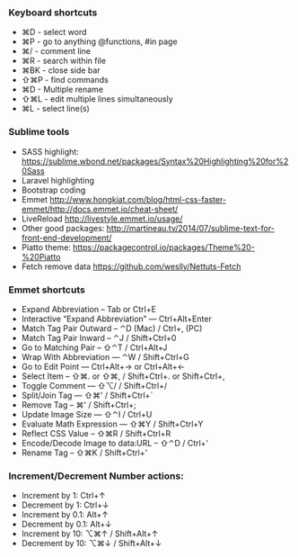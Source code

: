 ### Keyboard shortcuts
* ⌘D - select word
* ⌘P - go to anything @functions, #in page
* ⌘/ - comment line
* ⌘R - search within file
* ⌘BK - close side bar
* ⇧⌘P - find commands
* ⌘D - Multiple rename
* ⇧⌘L - edit multiple lines simultaneously
* ⌘L - select line(s)

### Sublime tools
* SASS highlight: https://sublime.wbond.net/packages/Syntax%20Highlighting%20for%20Sass
* Laravel highlighting
* Bootstrap coding
* Emmet http://www.hongkiat.com/blog/html-css-faster-emmet/http://docs.emmet.io/cheat-sheet/
* LiveReload http://livestyle.emmet.io/usage/
* Other good packages: http://martineau.tv/2014/07/sublime-text-for-front-end-development/
* Piatto theme: https://packagecontrol.io/packages/Theme%20-%20Piatto
* Fetch remove data https://github.com/weslly/Nettuts-Fetch

### Emmet shortcuts
* Expand Abbreviation – Tab or Ctrl+E
* Interactive “Expand Abbreviation” — Ctrl+Alt+Enter
* Match Tag Pair Outward – ⌃D (Mac) / Ctrl+, (PC)
* Match Tag Pair Inward – ⌃J / Shift+Ctrl+0
* Go to Matching Pair – ⇧⌃T / Ctrl+Alt+J
* Wrap With Abbreviation — ⌃W / Shift+Ctrl+G
* Go to Edit Point — Ctrl+Alt+→ or Ctrl+Alt+←
* Select Item – ⇧⌘. or ⇧⌘, / Shift+Ctrl+. or Shift+Ctrl+,
* Toggle Comment — ⇧⌥/ / Shift+Ctrl+/
* Split/Join Tag — ⇧⌘' / Shift+Ctrl+`
* Remove Tag – ⌘' / Shift+Ctrl+;
* Update Image Size — ⇧⌃I / Ctrl+U
*	Evaluate Math Expression — ⇧⌘Y / Shift+Ctrl+Y
* Reflect CSS Value – ⇧⌘R / Shift+Ctrl+R
* Encode/Decode Image to data:URL – ⇧⌃D / Ctrl+'
* Rename Tag – ⇧⌘K / Shift+Ctrl+'

### Increment/Decrement Number actions:
* Increment by 1: Ctrl+↑
* Decrement by 1: Ctrl+↓
* Increment by 0.1: Alt+↑
* Decrement by 0.1: Alt+↓
* Increment by 10: ⌥⌘↑ / Shift+Alt+↑
* Decrement by 10: ⌥⌘↓ / Shift+Alt+↓
